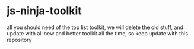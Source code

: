 # js-ninja-toolkit
all you should need of the top list toolkit, we will delete the old stuff, and update with all new and better toolkit all the time, so keep update with this repository
